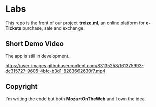 # Labs
This repo is the front of our project **treize.ml**, an online platform for **e-Tickets** purchase, sale and exchange.

## Short Demo Video
The app is still in development.

https://user-images.githubusercontent.com/83135258/161375993-dc315727-9605-4bfc-b3d1-8283662630f7.mp4

## Copyright
I'm writing the code but both **MozartOnTheWeb** and I own the idea.
